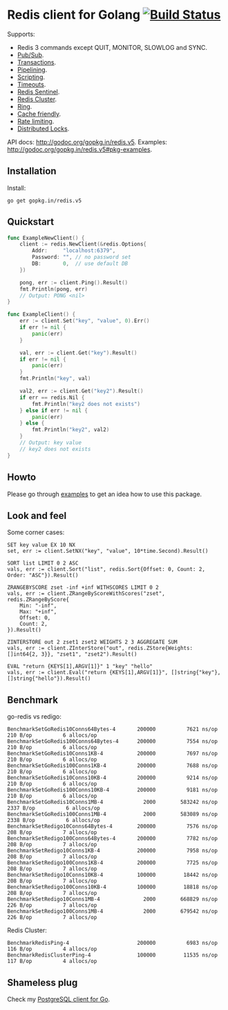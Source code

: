 # Redis client for Golang [![Build Status](https://travis-ci.org/go-redis/redis.png?branch=master)](https://travis-ci.org/go-redis/redis)

Supports:

- Redis 3 commands except QUIT, MONITOR, SLOWLOG and SYNC.
- [Pub/Sub](http://godoc.org/gopkg.in/redis.v5#PubSub).
- [Transactions](http://godoc.org/gopkg.in/redis.v5#Multi).
- [Pipelining](http://godoc.org/gopkg.in/redis.v5#Client.Pipeline).
- [Scripting](http://godoc.org/gopkg.in/redis.v5#Script).
- [Timeouts](http://godoc.org/gopkg.in/redis.v5#Options).
- [Redis Sentinel](http://godoc.org/gopkg.in/redis.v5#NewFailoverClient).
- [Redis Cluster](http://godoc.org/gopkg.in/redis.v5#NewClusterClient).
- [Ring](http://godoc.org/gopkg.in/redis.v5#NewRing).
- [Cache friendly](https://github.com/go-redis/cache).
- [Rate limiting](https://github.com/go-redis/rate).
- [Distributed Locks](https://github.com/bsm/redis-lock).

API docs: http://godoc.org/gopkg.in/redis.v5.
Examples: http://godoc.org/gopkg.in/redis.v5#pkg-examples.

## Installation

Install:

    go get gopkg.in/redis.v5

## Quickstart

```go
func ExampleNewClient() {
    client := redis.NewClient(&redis.Options{
        Addr:     "localhost:6379",
        Password: "", // no password set
        DB:       0,  // use default DB
    })

    pong, err := client.Ping().Result()
    fmt.Println(pong, err)
    // Output: PONG <nil>
}

func ExampleClient() {
    err := client.Set("key", "value", 0).Err()
    if err != nil {
        panic(err)
    }

    val, err := client.Get("key").Result()
    if err != nil {
        panic(err)
    }
    fmt.Println("key", val)

    val2, err := client.Get("key2").Result()
    if err == redis.Nil {
        fmt.Println("key2 does not exists")
    } else if err != nil {
        panic(err)
    } else {
        fmt.Println("key2", val2)
    }
    // Output: key value
    // key2 does not exists
}
```

## Howto

Please go through [examples](http://godoc.org/gopkg.in/redis.v5#pkg-examples) to get an idea how to use this package.

## Look and feel

Some corner cases:

    SET key value EX 10 NX
    set, err := client.SetNX("key", "value", 10*time.Second).Result()

    SORT list LIMIT 0 2 ASC
    vals, err := client.Sort("list", redis.Sort{Offset: 0, Count: 2, Order: "ASC"}).Result()

    ZRANGEBYSCORE zset -inf +inf WITHSCORES LIMIT 0 2
    vals, err := client.ZRangeByScoreWithScores("zset", redis.ZRangeByScore{
        Min: "-inf",
        Max: "+inf",
        Offset: 0,
        Count: 2,
    }).Result()

    ZINTERSTORE out 2 zset1 zset2 WEIGHTS 2 3 AGGREGATE SUM
    vals, err := client.ZInterStore("out", redis.ZStore{Weights: []int64{2, 3}}, "zset1", "zset2").Result()

    EVAL "return {KEYS[1],ARGV[1]}" 1 "key" "hello"
    vals, err := client.Eval("return {KEYS[1],ARGV[1]}", []string{"key"}, []string{"hello"}).Result()

## Benchmark

go-redis vs redigo:

```
BenchmarkSetGoRedis10Conns64Bytes-4       200000          7621 ns/op         210 B/op          6 allocs/op
BenchmarkSetGoRedis100Conns64Bytes-4      200000          7554 ns/op         210 B/op          6 allocs/op
BenchmarkSetGoRedis10Conns1KB-4           200000          7697 ns/op         210 B/op          6 allocs/op
BenchmarkSetGoRedis100Conns1KB-4          200000          7688 ns/op         210 B/op          6 allocs/op
BenchmarkSetGoRedis10Conns10KB-4          200000          9214 ns/op         210 B/op          6 allocs/op
BenchmarkSetGoRedis100Conns10KB-4         200000          9181 ns/op         210 B/op          6 allocs/op
BenchmarkSetGoRedis10Conns1MB-4             2000        583242 ns/op        2337 B/op          6 allocs/op
BenchmarkSetGoRedis100Conns1MB-4            2000        583089 ns/op        2338 B/op          6 allocs/op
BenchmarkSetRedigo10Conns64Bytes-4        200000          7576 ns/op         208 B/op          7 allocs/op
BenchmarkSetRedigo100Conns64Bytes-4       200000          7782 ns/op         208 B/op          7 allocs/op
BenchmarkSetRedigo10Conns1KB-4            200000          7958 ns/op         208 B/op          7 allocs/op
BenchmarkSetRedigo100Conns1KB-4           200000          7725 ns/op         208 B/op          7 allocs/op
BenchmarkSetRedigo10Conns10KB-4           100000         18442 ns/op         208 B/op          7 allocs/op
BenchmarkSetRedigo100Conns10KB-4          100000         18818 ns/op         208 B/op          7 allocs/op
BenchmarkSetRedigo10Conns1MB-4              2000        668829 ns/op         226 B/op          7 allocs/op
BenchmarkSetRedigo100Conns1MB-4             2000        679542 ns/op         226 B/op          7 allocs/op
```

Redis Cluster:

```
BenchmarkRedisPing-4                      200000          6983 ns/op         116 B/op          4 allocs/op
BenchmarkRedisClusterPing-4               100000         11535 ns/op         117 B/op          4 allocs/op
```

## Shameless plug

Check my [PostgreSQL client for Go](https://github.com/go-pg/pg).
